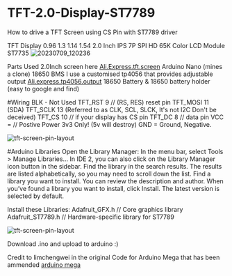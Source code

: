 # TFT-2.0-Display-ST7789
How to drive a TFT Screen using CS Pin with ST7789 driver

TFT Display 0.96 1.3 1.14 1.54 2.0 Inch IPS 7P SPI HD 65K Color LCD Module ST7735
![20230709_120236](https://github.com/Jekyllz/TFT-2.0-Display-ST7789/assets/24834166/6afe5cd8-fec5-42ab-9384-04114e0672fa)


Parts Used
2.0Inch screen here [Ali.Express.tft.screen]([url](https://nl.aliexpress.com/item/32859772356.html?spm=a2g0o.order_list.order_list_main.401.df0379d2loXv5B&gatewayAdapt=glo2nld)https://nl.aliexpress.com/item/32859772356.html?spm=a2g0o.order_list.order_list_main.401.df0379d2loXv5B&gatewayAdapt=glo2nld)
 Arduino Nano (mines a clone)
 18650 BMS I use a customised tp4056 that provides adjustable output [Ali.express.tp4056.output]([url](https://nl.aliexpress.com/item/1005004616088520.html?spm=a2g0o.order_list.order_list_main.108.21ef79d2kQJoub&gatewayAdapt=glo2nld)https://nl.aliexpress.com/item/1005004616088520.html?spm=a2g0o.order_list.order_list_main.108.21ef79d2kQJoub&gatewayAdapt=glo2nld)
 18650 Battery & 18650 battery holder (easy to google and find)

#Wiring
BLK - Not Used
TFT_RST 9 // (RS, RES) reset pin
TFT_MOSI 11 (SDA)
TFT_SCLK 13 (Referred to as CLK, SCL, SLCK, It's not I2C Don't be deceived)
TFT_CS 10 // if your display has CS pin
TFT_DC 8 // data pin
VCC = // Postive Power 3v3 Only! (5v will destroy)
GND = Ground, Negative.

![tft-screen-pin-layout](https://github.com/Jekyllz/TFT-2.0-Display-ST7789/assets/24834166/2b9ab6d6-14ef-467c-a98e-e7d440d3734c)


#Arduino Libraries
Open the Library Manager:
In the menu bar, select Tools > Manage Libraries…
In IDE 2, you can also click on the Library Manager icon button in the sidebar.
Find the library in the search results. The results are listed alphabetically, so you may need to scroll down the list.
Find a library you want to install. You can review the description and author. When you’ve found a library you want to install, click Install. The latest version is selected by default.

Install these Libraries:
  Adafruit_GFX.h    // Core graphics library
  Adafruit_ST7789.h // Hardware-specific library for ST7789

![tft-screen-pin-layout](https://github.com/Jekyllz/TFT-2.0-Display-ST7789/assets/24834166/06d612dc-b1df-4a4c-9bfc-8c049bd0b53a)

Download .ino and upload to arduino :)


Credit to limchengwei in the original Code for Arduino Mega that has been ammended [arduino mega]([url](https://www.hackster.io/limchengwei/st7789-lcd-with-arduino-mega-and-potential-divider-3db631)https://www.hackster.io/limchengwei/st7789-lcd-with-arduino-mega-and-potential-divider-3db631)


